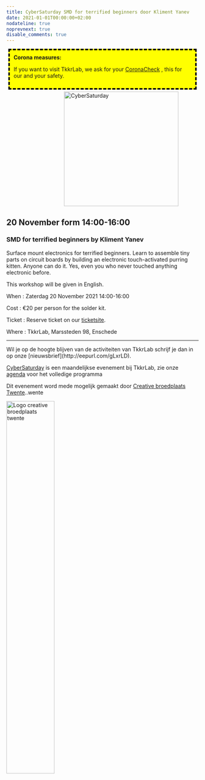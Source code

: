 ```yaml
---
title: CyberSaturday SMD for terrified beginners door Kliment Yanev
date: 2021-01-01T00:00:00+02:00
nodateline: true
noprevnext: true
disable_comments: true
---
```

<div style="background: yellow;margin: 5px;padding:10px;border: 4px dashed black;">
<strong>Corona measures:</strong><p>
If you want to visit TkkrLab, we ask for your <a href="https://coronacheck.nl/">CoronaCheck</a> , this for our and your safety.
</div>


<img alt="CyberSaturday" src="/images/smd_soldering_catsplash.png" width="300px" height="300px" style="margin: 0px 30%;">

## 20 November form 14:00-16:00  ##

###  SMD for terrified beginners by Kliment Yanev

Surface mount electronics for terrified beginners. Learn to assemble tiny parts on circuit boards by building an electronic touch-activated purring kitten. Anyone can do it. Yes, even you who never touched anything electronic before. 

This workshop will be given in English.

When : Zaterdag 20 November 2021 14:00-16:00

Cost : €20 per person for the solder kit.

Ticket : Reserve ticket on our [ticketsite](https://tickets.tkkrlab.space/TkkrLab/smd-soldering/).

Where : TkkrLab, Marssteden 98, Enschede

<hr>
Wil je op de hoogte blijven van de activiteiten van TkkrLab schrijf je dan in op onze [nieuwsbrief](http://eepurl.com/gLxrLD).


[CyberSaturday](/cybersaturdays/cybersaturday/) is een maandelijkse evenement bij TkkrLab, zie onze [agenda](/agenda/) voor het volledige programma

Dit evenement word mede mogelijk gemaakt door [Creative broedplaats Twente](http://www.creatievebroedplaatsentwente.nl/)..wente

<img width=50% src="/images/Logo-Creatieve-Broedplaatsen-Twente.jpg"  alt="Logo creative broedplaats twente">